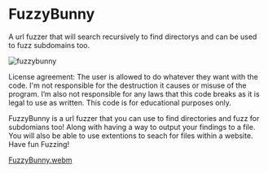 # FuzzyBunny
A url fuzzer that will search recursively to find directorys and can be used to fuzz subdomains too.

![fuzzybunny](https://github.com/user-attachments/assets/ac440e4b-877d-4d11-830e-14879e8dbdb9)

License agreement: The user is allowed to do whatever they want with the code. I'm not responsible for the destruction it causes or misuse of the program. I’m also not responsible for any laws that this code breaks as it is legal to use as written. This code is for educational purposes only.


FuzzyBunny is a url fuzzer that you can use to find directories and fuzz for subdomians too! Along with having a way to output your findings to a file. You will also be able to use extentions to seach for files within a website. Have fun Fuzzing!

[FuzzyBunny.webm](https://github.com/user-attachments/assets/c931b0be-20f2-4e8d-93b0-90f360574e18)
